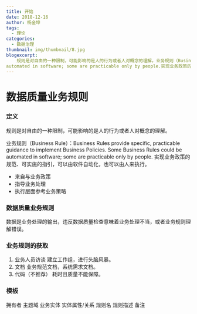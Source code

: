 ```yaml
---
title: 开始
date: 2018-12-16
author: 杨金坤
tags:
  - 理论
categories:
  - 数据治理
thumbnail: img/thumbnail/8.jpg
blogexcerpt:
    规则是对自由的一种限制，可能影响的是人的行为或者人对概念的理解。业务规则（Business Rule）：Business Rules provide specific, practicable guidance to implement Business Policies. Some Business Rules could be
automated in software; some are practicable only by people.实现业务政策的规范、可实施的指引，可以由软件自动化，也可以由人来执行。来自与业务政策 指导业务处理 执行层面参考业务策略
---
```



# 数据质量业务规则
### 定义

规则是对自由的一种限制，可能影响的是人的行为或者人对概念的理解。


业务规则（Business Rule）：Business Rules provide specific, practicable guidance to implement Business Policies. Some Business Rules could be
automated in software; some are practicable only by people.
实现业务政策的规范、可实施的指引，可以由软件自动化，也可以由人来执行。
- 来自与业务政策
- 指导业务处理
- 执行层面参考业务策略

### 数据质量业务规则
数据是业务处理的输出，违反数据质量检查意味着业务处理不当，或者业务规则理解错误。

### 业务规则的获取
1. 业务人员访谈
建立工作组，进行头脑风暴。
2. 文档
业务规范文档，系统需求文档。
3. 代码（不推荐）
耗时且质量不能保障。

### 模板

拥有者
主题域
业务实体
实体属性/关系
规则名
规则描述
备注
